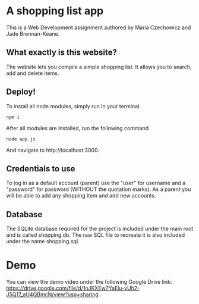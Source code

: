 # A shopping list app
This is a Web Development assignment authored by Maria Czechowicz and Jade Brennan-Keane.

## What exactly is this website?
The website lets you compile a simple shopping list. It allows you to search, add and delete items.

## Deploy!
To install all node modules, simply run in your terminal:
```
npm i
```
After all modules are installed, run the following command

```
node app.js
```
And navigate to http://localhost:3000. 

## Credentials to use
To log in as a default account (parent) use the "user" for username and a "password" for password (WITHOUT the quotation marks). As a parent you will be able to add any shopping item and add new accounts.

## Database
The SQLite database required for the project is included under the main root and is called shopping.db. The raw SQL file to recreate it is also included under the name shopping.sql.

# Demo
You can view the demo video under the following Google Drive link: https://drive.google.com/file/d/1nJKXEw7YaElu-vUh2-J5Q17_aU4QBmcN/view?usp=sharing .